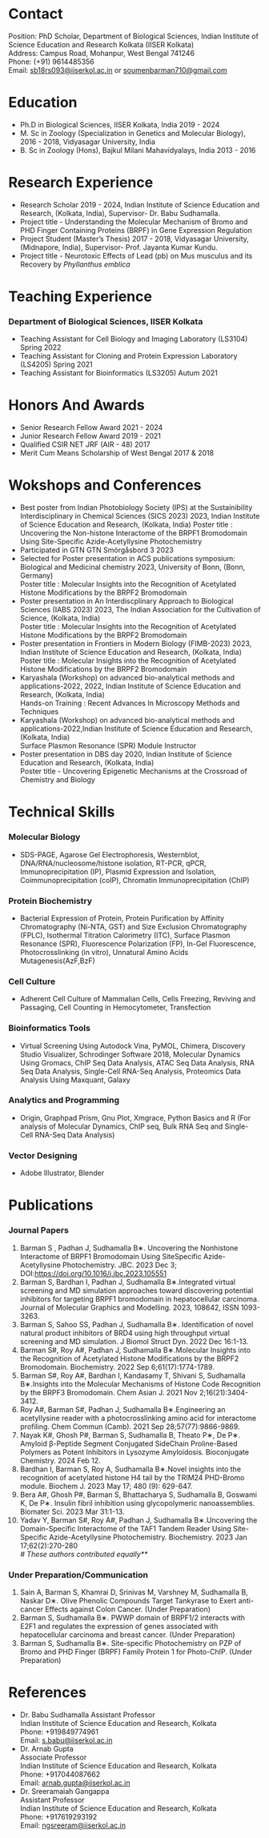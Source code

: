 # Contact
Position: PhD Scholar, Department of Biological Sciences, Indian Institute of Science Education and Research Kolkata (IISER Kolkata)  
Address: Campus Road, Mohanpur, West Bengal 741246  
Phone: (+91) 9614485356  
Email: sb18rs093@iiserkol.ac.in or soumenbarman710@gmail.com  
# Education
- Ph.D in Biological Sciences, IISER Kolkata, India 2019 - 2024
- M. Sc in Zoology (Specialization in Genetics and Molecular Biology), 2016 - 2018, Vidyasagar University, India
- B. Sc in Zoology (Hons), Bajkul Milani Mahavidyalays, India 2013 - 2016

# Research Experience
- Research Scholar 2019 - 2024, Indian Institute of Science Education and Research, (Kolkata, India), Supervisor- Dr. Babu Sudhamalla.
- Project title - Understanding the Molecular Mechanism of Bromo and PHD Finger Containing Proteins (BRPF) in Gene Expression Regulation
- Project Student (Master’s Thesis) 2017 - 2018, Vidyasagar University, (Midnapore, India), Supervisor- Prof. Jayanta Kumar Kundu.
- Project title - Neurotoxic Effects of Lead (pb) on Mus musculus and its Recovery by _Phyllanthus emblica_  

# Teaching Experience
### Department of Biological Sciences, IISER Kolkata
- Teaching Assistant for Cell Biology and Imaging Laboratory (LS3104) Spring 2022
- Teaching Assistant for Cloning and Protein Expression Laboratory (LS4205) Spring 2021
- Teaching Assistant for Bioinformatics (LS3205) Autum 2021

# Honors And Awards
- Senior Research Fellow Award 2021 - 2024
- Junior Research Fellow Award 2019 - 2021
- Qualified CSIR NET JRF (AIR - 48) 2017
- Merit Cum Means Scholarship of West Bengal 2017 & 2018  

# Wokshops and Conferences
- Best poster from Indian Photobiology Society (IPS) at the Sustainibility Interdisciplinary in Chemical Sciences (SICS 2023) 2023, Indian Institute of Science Education and Research, (Kolkata, India)
Poster title : Uncovering the Non-histone Interactome of the BRPF1 Bromodomain Using Site-Specific Azide-Acetyllysine Photochemistry
- Participated in GTN GTN Smörgåsbord 3 2023
- Selected for Poster presentation in ACS publications symposium: Biological and Medicinal chemistry 2023, University of Bonn, (Bonn, Germany)  
Poster title : Molecular Insights into the Recognition of Acetylated Histone Modifications by the BRPF2 Bromodomain
- Poster presentation in An Interdiscplinary Approach to Biological Sciences (IABS 2023) 2023, The Indian Association for the Cultivation of Science, (Kolkata, India)  
Poster title : Molecular Insights into the Recognition of Acetylated Histone Modifications by the BRPF2 Bromodomain
- Poster presentation in Frontiers in Modern Biology (FIMB-2023) 2023, Indian Institute of Science Education and Research, (Kolkata, India)  
Poster title : Molecular Insights into the Recognition of Acetylated Histone Modifications by the BRPF2 Bromodomain
- Karyashala (Workshop) on advanced bio-analytical methods and applications-2022, 2022, Indian Institute of Science Education and Research, (Kolkata, India)  
Hands-on Training : Recent Advances In Microscopy Methods and Techniques
- Karyashala (Workshop) on advanced bio-analytical methods and applications-2022,Indian Institute of Science Education and Research, (Kolkata, India)  
Surface Plasmon Resonance (SPR) Module Instructor
- Poster presentation in DBS day 2020, Indian Institute of Science Education and Research, (Kolkata, India)  
Poster title - Uncovering Epigenetic Mechanisms at the Crossroad of Chemistry and Biology

# Technical Skills
### Molecular Biology
- SDS-PAGE, Agarose Gel Electrophoresis, Westernblot, DNA/RNA/nucleosome/histone isolation, RT-PCR, qPCR, Immunoprecipitation (IP), Plasmid Expression and Isolation, Coimmunoprecipitation (coIP), Chromatin Immunoprecipitation (ChIP)  
### Protein Biochemistry
- Bacterial Expression of Protein, Protein Purification by Affinity Chromatography (Ni-NTA, GST) and Size Exclusion
Chromatography (FPLC), Isothermal Titration Calorimetry (ITC), Surface Plasmon Resonance (SPR), Fluorescence Polarization (FP), In-Gel Fluorescence, Photocrosslinking (in vitro), Unnatural Amino Acids Mutagenesis(AzF,BzF)  
### Cell Culture
- Adherent Cell Culture of Mammalian Cells, Cells Freezing, Reviving and Passaging, Cell Counting in Hemocytometer, Transfection  
### Bioinformatics Tools
- Virtual Screening Using Autodock Vina, PyMOL, Chimera, Discovery Studio Visualizer, Schrodinger Software 2018, Molecular Dynamics Using Gromacs, ChIP Seq Data Analysis, ATAC Seq Data Analysis, RNA Seq Data Analysis,
Single-Cell RNA-Seq Analysis, Proteomics Data Analysis Using Maxquant, Galaxy  
### Analytics and Programming
- Origin, Graphpad Prism, Gnu Plot, Xmgrace, Python Basics and R (For analysis of Molecular Dynamics, ChIP seq, Bulk
RNA Seq and Single-Cell RNA-Seq Data Analysis)
### Vector Designing
- Adobe Illustrator, Blender  

# Publications
### Journal Papers
1. Barman S , Padhan J, Sudhamalla B∗. Uncovering the Nonhistone Interactome of BRPF1 Bromodomain Using SiteSpecific Azide-Acetyllysine Photochemistry. JBC. 2023 Dec 3; DOI:https://doi.org/10.1016/j.jbc.2023.105551
2. Barman S, Bardhan I, Padhan J, Sudhamalla B∗.Integrated virtual screening and MD simulation approaches toward discovering potential inhibitors for targeting BRPF1 bromodomain in hepatocellular carcinoma. Journal of Molecular Graphics and Modelling. 2023, 108642, ISSN 1093-3263.
3. Barman S, Sahoo SS, Padhan J, Sudhamalla B∗. Identification of novel natural product inhibitors of BRD4 using high throughput virtual screening and MD simulation. J Biomol Struct Dyn. 2022 Dec 16:1-13.
4. Barman S#, Roy A#, Padhan J, Sudhamalla B∗.Molecular Insights into the Recognition of Acetylated Histone Modifications by the BRPF2 Bromodomain. Biochemistry. 2022 Sep 6;61(17):1774-1789.
5. Barman S#, Roy A#, Bardhan I, Kandasamy T, Shivani S, Sudhamalla B∗.Insights into the Molecular Mechanisms of Histone Code Recognition by the BRPF3 Bromodomain. Chem Asian J. 2021 Nov 2;16(21):3404-3412.
6. Roy A#, Barman S#, Padhan J, Sudhamalla B∗.Engineering an acetyllysine reader with a photocrosslinking amino acid for interactome profiling. Chem Commun (Camb). 2021 Sep 28;57(77):9866-9869.
7. Nayak K#, Ghosh P#, Barman S, Sudhamalla B, Theato P∗, De P∗. Amyloid β-Peptide Segment Conjugated SideChain Proline-Based Polymers as Potent Inhibitors in Lysozyme Amyloidosis. Bioconjugate Chemistry. 2024 Feb 12.
8. Bardhan I, Barman S, Roy A, Sudhamalla B∗.Novel insights into the recognition of acetylated histone H4 tail by the TRIM24 PHD-Bromo module. Biochem J. 2023 May 17; 480 (9): 629-647.
9. Bera A#, Ghosh P#, Barman S, Bhattacharya S, Sudhamalla B, Goswami K, De P∗. Insulin fibril inhibition using glycopolymeric nanoassemblies. Biomater Sci. 2023 Mar 31:1-13.
10. Yadav Y, Barman S#, Roy A#, Padhan J, Sudhamalla B∗.Uncovering the Domain-Specific Interactome of the TAF1 Tandem Reader Using Site-Specific Azide-Acetyllysine Photochemistry. Biochemistry. 2023 Jan 17;62(2):270-280  
 _# These authors contributed equally**_  
### Under Preparation/Communication  
1. Sain A, Barman S, Khamrai D, Srinivas M, Varshney M, Sudhamalla B, Naskar D∗. Olive Phenolic Compounds Target Tankyrase to Exert anti-cancer Effects against Colon Cancer. (Under Preparation)
2. Barman S, Sudhamalla B∗. PWWP domain of BRPF1/2 interacts with E2F1 and regulates the expression of genes associated with hepatocellular carcinoma and breast cancer. (Under Preparation)
3. Barman S, Sudhamalla B∗. Site-specific Photochemistry on PZP of Bromo and PHD Finger (BRPF) Family Protein 1 for Photo-ChIP. (Under Preparation)

# References
- Dr. Babu Sudhamalla
Assistant Professor  
Indian Institute of Science Education and Research, Kolkata  
Phone: +919849774961  
Email: s.babu@iiserkol.ac.in  
- Dr. Arnab Gupta  
Associate Professor  
Indian Institute of Science Education and Research, Kolkata  
Phone: +917044087662  
Email: arnab.gupta@iiserkol.ac.in  
- Dr. Sreeramaiah Gangappa  
Assistant Professor  
Indian Institute of Science Education and Research, Kolkata  
Phone: +917619293192  
Email: ngsreeram@iiserkol.ac.in  
